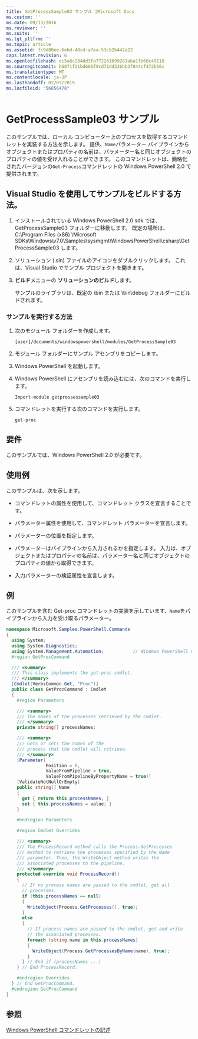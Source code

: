 ```yaml
---
title: GetProcessSample03 サンプル |Microsoft Docs
ms.custom: ''
ms.date: 09/13/2016
ms.reviewer: ''
ms.suite: ''
ms.tgt_pltfrm: ''
ms.topic: article
ms.assetid: fc9d80ee-6ebd-48cd-a7ea-53cb2b442a22
caps.latest.revision: 6
ms.openlocfilehash: ec5a8c284dd3fa772261099281aba1fb68c49118
ms.sourcegitcommit: b6871f21bd666f9cd71dd336bb3f844cf472b56c
ms.translationtype: MT
ms.contentlocale: ja-JP
ms.lasthandoff: 02/03/2019
ms.locfileid: "56856478"
---
```

# <a name="getprocesssample03-sample"></a>GetProcessSample03 サンプル

このサンプルでは、ローカル コンピューター上のプロセスを取得するコマンドレットを実装する方法を示します。 提供、`Name`パラメーター パイプラインからオブジェクトまたはプロパティの名前は、パラメーター名と同じオブジェクトのプロパティの値を受け入れることができます。 このコマンドレットは、簡略化されたバージョンの`Get-Process`コマンドレットの Windows PowerShell 2.0 で提供されます。

## <a name="how-to-build-the-sample-using-visual-studio"></a>Visual Studio を使用してサンプルをビルドする方法。

1. インストールされている Windows PowerShell 2.0 sdk では、GetProcessSample03 フォルダーに移動します。 既定の場所は、C:\Program Files (x86) \Microsoft SDKs\Windows\v7.0\Samples\sysmgmt\WindowsPowerShell\csharp\GetProcessSample03 します。

2. ソリューション (.sln) ファイルのアイコンをダブルクリックします。 これは、Visual Studio でサンプル プロジェクトを開きます。

3. **ビルド**メニューの **ソリューションのビルド**します。

    サンプルのライブラリは、既定の \bin または \bin\debug フォルダーにビルドされます。

### <a name="how-to-run-the-sample"></a>サンプルを実行する方法

1. 次のモジュール フォルダーを作成します。

    `[user]/documents/windowspowershell/modules/GetProcessSample03`

2. モジュール フォルダーにサンプル アセンブリをコピーします。

3. Windows PowerShell を起動します。

4. Windows PowerShell にアセンブリを読み込むには、次のコマンドを実行します。

    `Import-module getprossessample03`

5. コマンドレットを実行する次のコマンドを実行します。

    `get-proc`

## <a name="requirements"></a>要件

このサンプルでは、Windows PowerShell 2.0 が必要です。

## <a name="demonstrates"></a>使用例

このサンプルは、次を示します。

- コマンドレットの属性を使用して、コマンドレット クラスを宣言することです。

- パラメーター属性を使用して、コマンドレット パラメーターを宣言します。

- パラメーターの位置を指定します。

- パラメーターはパイプラインから入力されるかを指定します。 入力は、オブジェクトまたはプロパティの名前は、パラメーター名と同じオブジェクトのプロパティの値から取得できます。

- 入力パラメーターの検証属性を宣言します。

## <a name="example"></a>例

このサンプルを含む Get-proc コマンドレットの実装を示しています、`Name`をパイプラインから入力を受け取るパラメーター。

```csharp
namespace Microsoft.Samples.PowerShell.Commands
{
  using System;
  using System.Diagnostics;
  using System.Management.Automation;           // Windows PowerShell namespace
  #region GetProcCommand

  /// <summary>
  /// This class implements the get-proc cmdlet.
  /// </summary>
  [Cmdlet(VerbsCommon.Get, "Proc")]
  public class GetProcCommand : Cmdlet
  {
    #region Parameters

    /// <summary>
    /// The names of the processes retrieved by the cmdlet.
    /// </summary>
    private string[] processNames;

    /// <summary>
    /// Gets or sets the names of the
    /// process that the cmdlet will retrieve.
    /// </summary>
    [Parameter(
               Position = 0,
               ValueFromPipeline = true,
               ValueFromPipelineByPropertyName = true)]
    [ValidateNotNullOrEmpty]
    public string[] Name
    {
      get { return this.processNames; }
      set { this.processNames = value; }
    }

    #endregion Parameters

    #region Cmdlet Overrides

    /// <summary>
    /// The ProcessRecord method calls the Process.GetProcesses
    /// method to retrieve the processes specified by the Name
    /// parameter. Then, the WriteObject method writes the
    /// associated processes to the pipeline.
    /// </summary>
    protected override void ProcessRecord()
    {
      // If no process names are passed to the cmdlet, get all
      // processes.
      if (this.processNames == null)
      {
        WriteObject(Process.GetProcesses(), true);
      }
      else
      {
        // If process names are passed to the cmdlet, get and write
        // the associated processes.
        foreach (string name in this.processNames)
        {
          WriteObject(Process.GetProcessesByName(name), true);
        }
      } // End if (processNames ...)
    } // End ProcessRecord.

    #endregion Overrides
  } // End GetProcCommand.
  #endregion GetProcCommand
}
```

## <a name="see-also"></a>参照

[Windows PowerShell コマンドレットの記述](./writing-a-windows-powershell-cmdlet.md)
